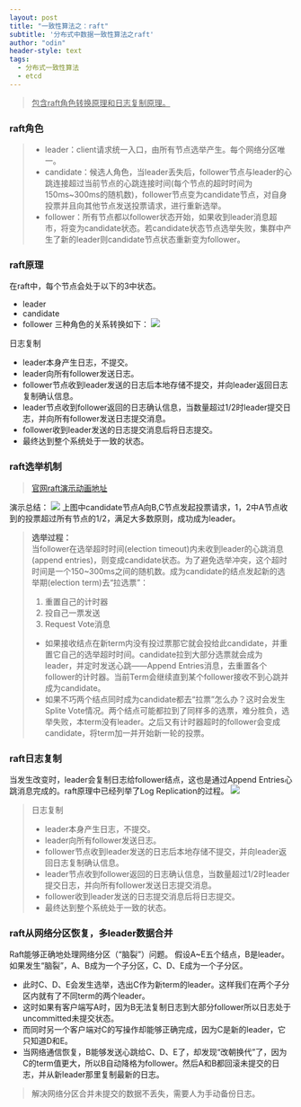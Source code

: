 ```yaml
---
layout: post
title: "一致性算法之：raft"
subtitle: '分布式中数据一致性算法之raft'
author: "odin"
header-style: text
tags:
  - 分布式一致性算法
  - etcd
---
```


><u>包含raft角色转换原理和日志复制原理。</u>

### raft角色

>* leader：client请求统一入口，由所有节点选举产生。每个网络分区唯一。
>* candidate：候选人角色，当leader丢失后，follower节点与leader的心跳连接超过当前节点的心跳连接时间(每个节点的超时时间为150ms~300ms的随机数)，follower节点变为candidate节点，对自身投票并且向其他节点发送投票请求，进行重新选举。
>* follower：所有节点都以follower状态开始，如果收到leader消息超市，将变为candidate状态。若candidate状态节点选举失败，集群中产生了新的leader则candidate节点状态重新变为follower。

### raft原理
在raft中，每个节点会处于以下的3中状态。
* leader
* candidate
* follower
三种角色的关系转换如下：
![]({{site.baseurl}}/img/in-post/post-raft/rule_change.jpg)

日志复制
* leader本身产生日志，不提交。
* leader向所有follower发送日志。
* follower节点收到leader发送的日志后本地存储不提交，并向leader返回日志复制确认信息。
* leader节点收到follower返回的日志确认信息，当数量超过1/2时leader提交日志，并向所有follower发送日志提交消息。
* follower收到leader发送的日志提交消息后将日志提交。
* 最终达到整个系统处于一致的状态。

### raft选举机制
>[官网raft演示动画地址](http://thesecretlivesofdata.com/raft/)

演示总结：
![]({{site.baseurl}}/img/in-post/post-raft/选举.jpg)
上图中candidate节点A向B,C节点发起投票请求，1，2中A节点收到的投票超过所有节点的1/2，满足大多数原则，成功成为leader。

>**选举过程：**  
>当follower在选举超时时间(election timeout)内未收到leader的心跳消息(append entries)，则变成candidate状态。为了避免选举冲突，这个超时时间是一个150~300ms之间的随机数。成为candidate的结点发起新的选举期(election term)去“拉选票”：  
>1. 重置自己的计时器  
>2. 投自己一票发送   
>3. Request Vote消息  
>* 如果接收结点在新term内没有投过票那它就会投给此candidate，并重置它自己的选举超时时间。candidate拉到大部分选票就会成为leader，并定时发送心跳——Append Entries消息，去重置各个follower的计时器。当前Term会继续直到某个follower接收不到心跳并成为candidate。  
>* 如果不巧两个结点同时成为candidate都去“拉票”怎么办？这时会发生Splite Vote情况。两个结点可能都拉到了同样多的选票，难分胜负，选举失败，本term没有leader。之后又有计时器超时的follower会变成candidate，将term加一并开始新一轮的投票。  

### raft日志复制

当发生改变时，leader会复制日志给follower结点，这也是通过Append Entries心跳消息完成的。raft原理中已经列举了Log Replication的过程。
![]({{site.baseurl}}/img/in-post/post-raft/etcd_log_replication.jpg)

>日志复制  
>* leader本身产生日志，不提交。  
>* leader向所有follower发送日志。  
>* follower节点收到leader发送的日志后本地存储不提交，并向leader返回日志复制确认信息。  
>* leader节点收到follower返回的日志确认信息，当数量超过1/2时leader提交日志，并向所有follower发送日志提交消息。  
>* follower收到leader发送的日志提交消息后将日志提交。  
>* 最终达到整个系统处于一致的状态。  



### raft从网络分区恢复，多leader数据合并
Raft能够正确地处理网络分区（“脑裂”）问题。
假设A~E五个结点，B是leader。如果发生“脑裂”，A、B成为一个子分区，C、D、E成为一个子分区。
* 此时C、D、E会发生选举，选出C作为新term的leader。这样我们在两个子分区内就有了不同term的两个leader。
* 这时如果有客户端写A时，因为B无法复制日志到大部分follower所以日志处于uncommitted未提交状态。
* 而同时另一个客户端对C的写操作却能够正确完成，因为C是新的leader，它只知道D和E。
* 当网络通信恢复，B能够发送心跳给C、D、E了，却发现“改朝换代”了，因为C的term值更大，所以B自动降格为follower。然后A和B都回滚未提交的日志，并从新leader那里复制最新的日志。

>解决网络分区合并未提交的数据不丢失，需要人为手动备份日志。